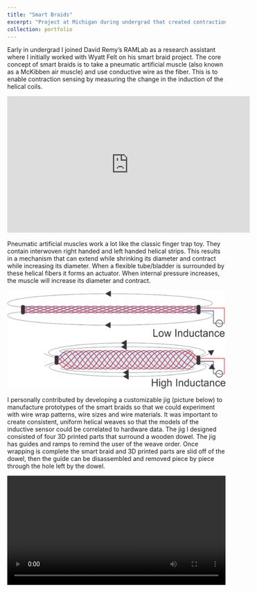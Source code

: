 ```yaml
---
title: "Smart Braids"
excerpt: "Project at Michigan during undergrad that created contraction sensing air muscles by measuring inductance of the fibers<br/><img src='/images/smartBraid500.png'>"
collection: portfolio
---
```


Early in undergrad I joined David Remy’s RAMLab as a research assistant where I initially worked with Wyatt Felt on his smart braid project. The core concept of smart braids is to take a pneumatic artificial muscle (also known as a McKibben air muscle) and use conductive wire as the fiber. This is to enable contraction sensing by measuring the change in the induction of the helical coils.

<iframe width="560" height="315" src="https://www.youtube.com/embed/47T9I_wnEE4" frameborder="0" allow="accelerometer; autoplay; encrypted-media; gyroscope; picture-in-picture" allowfullscreen></iframe>

Pneumatic artificial muscles work a lot like the classic finger trap toy. They contain interwoven right handed and left handed helical strips. This results in a mechanism that can extend while shrinking its diameter and contract while increasing its diameter. When a flexible tube/bladder is surrounded by these helical fibers it forms an actuator. When internal pressure increases, the muscle will increase its diameter and contract. 

<img src='/images/smartBraidDiagram.png'>

I personally contributed by developing a customizable jig (picture below) to manufacture prototypes of the smart braids so that we could experiment with wire wrap patterns, wire sizes and wire materials. It was important to create consistent, uniform helical weaves so that the models of the inductive sensor could be correlated to hardware data. The jig I designed consisted of four 3D printed parts that surround a wooden dowel. The jig has guides and ramps to remind the user of the weave order. Once wrapping is complete the smart braid and 3D printed parts are slid off of the dowel, then the guide can be disassembled and removed piece by piece through the hole left by the dowel.  

<video  style="display:block; width:100%; height:auto;" autoplay controls loop="loop">
    <source src="{{ site.baseurl }}/media/smartBraids/spiritsimwalk.mp4" type="video/mp4" />
    #<source src="{{ site.baseurl }}/media/smartBraids/SmartBraidGuide.ogv" type="video/ogg" />
    #<source src="{{ site.baseurl }}/media/smartBraids/SmartBraidGuide.webm" type="video/webm" />
</video>

<!-- [Picture of jig in CAD] -->
